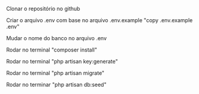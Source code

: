 Clonar o repositório no github

Criar o arquivo .env com base no arquivo .env.example "copy .env.example .env"

Mudar o nome do banco no arquivo .env

Rodar no terminal "composer install"

Rodar no terminal "php artisan key:generate"

Rodar no terminal "php artisan migrate"

Rodar no terminar "php artisan db:seed"